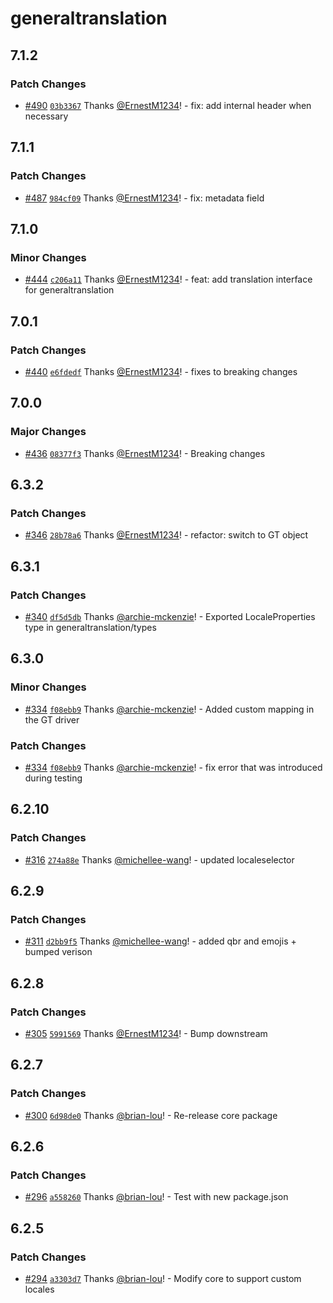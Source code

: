 # generaltranslation

## 7.1.2

### Patch Changes

- [#490](https://github.com/generaltranslation/gt/pull/490) [`03b3367`](https://github.com/generaltranslation/gt/commit/03b3367e98b155a21a723f0a645999f3efb40d18) Thanks [@ErnestM1234](https://github.com/ErnestM1234)! - fix: add internal header when necessary

## 7.1.1

### Patch Changes

- [#487](https://github.com/generaltranslation/gt/pull/487) [`984cf09`](https://github.com/generaltranslation/gt/commit/984cf098fea9d42f5619e95b78ad289c32e3b4d2) Thanks [@ErnestM1234](https://github.com/ErnestM1234)! - fix: metadata field

## 7.1.0

### Minor Changes

- [#444](https://github.com/generaltranslation/gt/pull/444) [`c206a11`](https://github.com/generaltranslation/gt/commit/c206a1158516a0d815b1570d77e6dd62acdcedc4) Thanks [@ErnestM1234](https://github.com/ErnestM1234)! - feat: add translation interface for generaltranslation

## 7.0.1

### Patch Changes

- [#440](https://github.com/generaltranslation/gt/pull/440) [`e6fdedf`](https://github.com/generaltranslation/gt/commit/e6fdedffcdfbac5d257ea35140cbb81de6aa2729) Thanks [@ErnestM1234](https://github.com/ErnestM1234)! - fixes to breaking changes

## 7.0.0

### Major Changes

- [#436](https://github.com/generaltranslation/gt/pull/436) [`08377f3`](https://github.com/generaltranslation/gt/commit/08377f3b5b3b600efb1e232a7b9361e8c85ea4ae) Thanks [@ErnestM1234](https://github.com/ErnestM1234)! - Breaking changes

## 6.3.2

### Patch Changes

- [#346](https://github.com/generaltranslation/gt/pull/346) [`28b78a6`](https://github.com/generaltranslation/gt/commit/28b78a62de117cc8e4370cab79280495de37f28f) Thanks [@ErnestM1234](https://github.com/ErnestM1234)! - refactor: switch to GT object

## 6.3.1

### Patch Changes

- [#340](https://github.com/generaltranslation/gt/pull/340) [`df5d5db`](https://github.com/generaltranslation/gt/commit/df5d5dbb25e2031891fc425e1e04f9022e935f00) Thanks [@archie-mckenzie](https://github.com/archie-mckenzie)! - Exported LocaleProperties type in generaltranslation/types

## 6.3.0

### Minor Changes

- [#334](https://github.com/generaltranslation/gt/pull/334) [`f08ebb9`](https://github.com/generaltranslation/gt/commit/f08ebb92680c6158dd75ea1089924e74a8731774) Thanks [@archie-mckenzie](https://github.com/archie-mckenzie)! - Added custom mapping in the GT driver

### Patch Changes

- [#334](https://github.com/generaltranslation/gt/pull/334) [`f08ebb9`](https://github.com/generaltranslation/gt/commit/f08ebb92680c6158dd75ea1089924e74a8731774) Thanks [@archie-mckenzie](https://github.com/archie-mckenzie)! - fix error that was introduced during testing

## 6.2.10

### Patch Changes

- [#316](https://github.com/generaltranslation/gt/pull/316) [`274a88e`](https://github.com/generaltranslation/gt/commit/274a88e2ac2e4d60360bf950f56c4ee2850804fe) Thanks [@michellee-wang](https://github.com/michellee-wang)! - updated localeselector

## 6.2.9

### Patch Changes

- [#311](https://github.com/generaltranslation/gt/pull/311) [`d2bb9f5`](https://github.com/generaltranslation/gt/commit/d2bb9f5caa5b7366af3d3f8110a9f1586c9f58e7) Thanks [@michellee-wang](https://github.com/michellee-wang)! - added qbr and emojis + bumped verison

## 6.2.8

### Patch Changes

- [#305](https://github.com/generaltranslation/gt/pull/305) [`5991569`](https://github.com/generaltranslation/gt/commit/59915699154fa0b442c4460c7c8d586fdc8020f9) Thanks [@ErnestM1234](https://github.com/ErnestM1234)! - Bump downstream

## 6.2.7

### Patch Changes

- [#300](https://github.com/generaltranslation/gt/pull/300) [`6d98de0`](https://github.com/generaltranslation/gt/commit/6d98de0b0b0b56e58bf69dac96380eac2f1122b1) Thanks [@brian-lou](https://github.com/brian-lou)! - Re-release core package

## 6.2.6

### Patch Changes

- [#296](https://github.com/generaltranslation/gt/pull/296) [`a558260`](https://github.com/generaltranslation/gt/commit/a55826006f69c0e9869f687c065de7ad1e2828a6) Thanks [@brian-lou](https://github.com/brian-lou)! - Test with new package.json

## 6.2.5

### Patch Changes

- [#294](https://github.com/generaltranslation/gt/pull/294) [`a3303d7`](https://github.com/generaltranslation/gt/commit/a3303d7a7ccfc39ddbdd7edd51a2689da1c6ded0) Thanks [@brian-lou](https://github.com/brian-lou)! - Modify core to support custom locales

